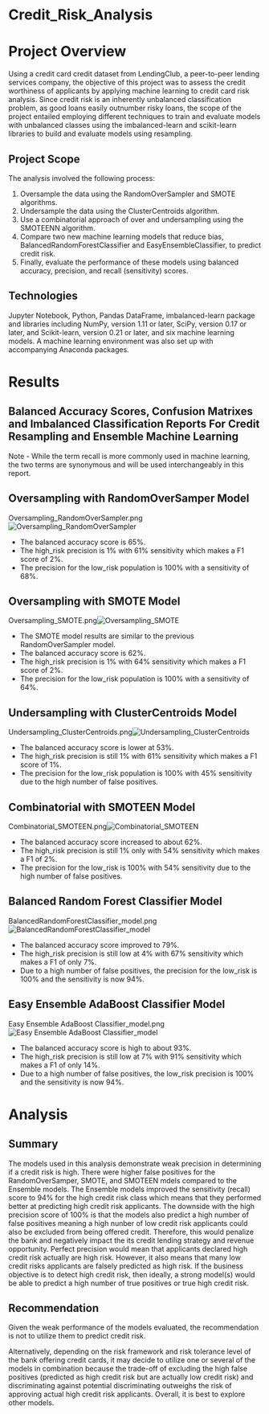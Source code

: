 # Credit_Risk_Analysis

# Project Overview
Using a credit card credit dataset from LendingClub, a peer-to-peer lending services company, the objective of this project was to assess the credit worthiness of applicants by applying machine learning to credit card risk analysis. Since credit risk is an inherently unbalanced classification problem, as good loans easily outnumber risky loans, the scope of the project entailed employing different techniques to train and evaluate models with unbalanced classes using the imbalanced-learn and scikit-learn libraries to build and evaluate models using resampling.

## Project Scope
The analysis involved the following process:

1) Oversample the data using the RandomOverSampler and SMOTE algorithms.
2) Undersample the data using the ClusterCentroids algorithm.
3) Use a combinatorial approach of over and undersampling using the SMOTEENN algorithm.
4) Compare two new machine learning models that reduce bias, BalancedRandomForestClassifier and EasyEnsembleClassifier, to predict credit risk.
5) Finally, evaluate the performance of these models using balanced accuracy, precision, and recall (sensitivity) scores.



## Technologies
Jupyter Notebook, Python, Pandas DataFrame, imbalanced-learn package and libraries including NumPy, version 1.11 or later, SciPy, version 0.17 or later, and Scikit-learn, version 0.21 or later, and six machine learning models. A machine learning environment was also set up with accompanying Anaconda packages.



# Results 
## Balanced Accuracy Scores, Confusion Matrixes and Imbalanced Classification Reports For Credit Resampling and Ensemble Machine Learning

Note - While the term recall is more commonly used in machine learning, the two terms are synonymous and will be used interchangeably in this report.


## Oversampling with RandomOverSamper Model

Oversampling_RandomOverSampler.png![Oversampling_RandomOverSampler](https://user-images.githubusercontent.com/80140082/124972911-bf975880-dfdf-11eb-81af-edd90318471d.png)

* The balanced accuracy score is 65%.
* The high_risk precision is 1% with 61% sensitivity which makes a F1 score of 2%.
* The precision for the low_risk population is 100% with a sensitivity of 68%. 


## Oversampling with SMOTE Model

Oversampling_SMOTE.png![Oversampling_SMOTE](https://user-images.githubusercontent.com/80140082/124973262-287ed080-dfe0-11eb-92d3-25903ea4cb92.png)

* The SMOTE model results are similar to the previous RandomOverSampler model.
* The balanced accuracy score is 62%.
* The high_risk precision is 1% with 64% sensitivity which makes a F1 score of 2%.
* The precision for the low_risk population is 100% with a sensitivity of 64%.


## Undersampling with ClusterCentroids Model

Undersampling_ClusterCentroids.png![Undersampling_ClusterCentroids](https://user-images.githubusercontent.com/80140082/124975171-95936580-dfe2-11eb-89d0-c2936723a490.png)

* The balanced accuracy score is lower at 53%.
* The high_risk precision is still 1% with 61% sensitivity which makes a F1 score of 1%.
* The precision for the low_risk population is 100% with 45% sensitivity due to the high number of false positives.


## Combinatorial with SMOTEEN Model

Combinatorial_SMOTEEN.png![Combinatorial_SMOTEEN](https://user-images.githubusercontent.com/80140082/125140714-fea0d900-e0c7-11eb-8cec-6befb9f5fb9c.png)

* The balanced accuracy score increased to about 62%.
* The high_risk precision is still 1% only with 54% sensitivity which makes a F1 of 2%.
* The precision for the low_risk is 100% with 54% sensitivity due to the high number of false positives.


## Balanced Random Forest Classifier Model

BalancedRandomForestClassifier_model.png![BalancedRandomForestClassifier_model](https://user-images.githubusercontent.com/80140082/125140612-c1d4e200-e0c7-11eb-954f-cf3675640b85.png)

* The balanced accuracy score improved to 79%.
* The high_risk precision is still low at 4% with 67% sensitivity which makes a F1 of only 7%.
* Due to a high number of false positives, the precision for the low_risk is 100% and the sensitivity is now 94%.


## Easy Ensemble AdaBoost Classifier Model

Easy Ensemble AdaBoost Classifier_model.png![Easy Ensemble AdaBoost Classifier_model](https://user-images.githubusercontent.com/80140082/125127849-0190cf00-e0b2-11eb-9a96-c3b6644220a9.png)

* The balanced accuracy score is high to about 93%.
* The high_risk precision is still low at 7% with 91% sensitivity which makes a F1 of only 14%.
* Due to a high number of false positives, the low_risk precision is 100% and the sensitivity is now 94%.



# Analysis 


## Summary

The models used in this analysis demonstrate weak precision in determining if a credit risk is high. There were higher false positives for the RandomOverSamper, SMOTE, and SMOTEEN mdels compared to the Ensemble models. The Ensemble models improved the sensitivity (recall) score to 94% for the high credit risk class which means that they performed better at predicting high credit risk applicants. The downside with the high precision score of 100% is that the models also predict a high number of false positives meaning a high nunber of low credit risk applicants could also be excluded from being offered credit. Therefore, this would penalize the bank and negatively impact the its credit lending strategy and revenue opportunity. Perfect precision would mean that applicants declared high credit risk actually are high risk. However, it also means that many low credit risks applicants are falsely predicted as high risk. If the business objective is to detect high credit risk, then ideally, a strong model(s) would be able to predict a high number of true positives or true high credit risk. 

## Recommendation

Given the weak performance of the models evaluated, the recommendation is not to utilize them to predict credit risk.

Alternatively, depending on the risk framework and risk tolerance level of the bank offering credit cards, it may decide to utilize one or several of the models in combination because the trade-off of excluding the high false positives (predicted as high credit risk but are actually low credit risk) and discriminating against potential discriminating outweighs the risk of approving actual high credit risk applicants. Overall, it is best to explore other models.





